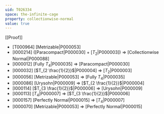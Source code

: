 ```yaml
---
uid: T026334
space: the-infinite-cage
property: collectionwise-normal
value: true
---
```

[[Proof]]

* [T000964] [Metrizable|P000053]
* [I000214] ([Paracompact|P000030] + [$T_2$|P000003]) => [Collectionwise Normal|P000088]
* [I000012] [Fully $T_4$|P000035] => [Paracompact|P000030]
* [I000032] [$T_{2 \frac{1}{2}}$|P000004] => [$T_2$|P000003]
* [I000056] [Metrizable|P000053] => [Fully $T_4$|P000035]
* [I000086] [Urysohn|P000009] => [$T_{2 \frac{1}{2}}$|P000004]
* [I000114] [$T_{3 \frac{1}{2}}$|P000006] => [Urysohn|P000009]
* [I000113] [$T_4$|P000007] => [$T_{3 \frac{1}{2}}$|P000006]
* [I000157] [Perfectly Normal|P000015] => [$T_4$|P000007]
* [I000070] [Metrizable|P000053] => [Perfectly Normal|P000015]

